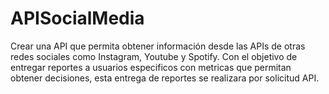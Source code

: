 # APISocialMedia
Crear una API que permita obtener información desde las APIs de otras redes sociales como Instagram, Youtube y Spotify. Con el objetivo de entregar reportes a usuarios especificos con metricas que permitan obtener decisiones, esta entrega de reportes se realizara por solicitud API.
